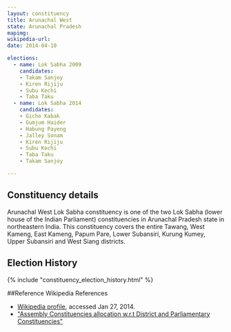 ```yaml
---
layout: constituency
title: Arunachal West
state: Arunachal Pradesh
mapimg: 
wikipedia-url: 
date: 2014-04-10

elections: 
  - name: Lok Sabha 2009
    candidates: 
    - Takam Sanjoy 
    - Kiren Rijiju 
    - Subu Kechi 
    - Taba Taku  
  - name: Lok Sabha 2014
    candidates: 
    - Gicho Kabak 
    - Gumjum Haider 
    - Habung Payeng 
    - Jalley Sonam 
    - Kiren Rijiju 
    - Subu Kechi 
    - Taba Taku 
    - Takam Sanjoy  

---
```


## Constituency details
Arunachal West Lok Sabha constituency is one of the two Lok Sabha (lower house of the Indian Parliament) constituencies in Arunachal Pradesh state in northeastern India. This constituency covers the entire Tawang, West Kameng, East Kameng, Papum Pare, Lower Subansiri, Kurung Kumey, Upper Subansiri and West Siang districts.




## Election History
{% include "constituency_election_history.html" %}

##Reference
Wikipedia References
- [Wikipedia profile]({{page.profile.wikipedia}}), accessed Jan 27, 2014.
- ["Assembly Constituencies allocation w.r.t District and Parliamentary Constituencies"][wiki1]

[wiki1]: http://ceoarunachal.nic.in/Information/ACwiseDistrictwisePCwise.htm
